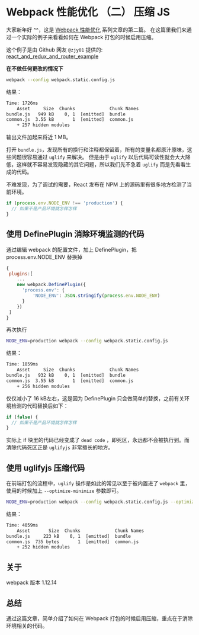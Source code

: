 # Webpack 性能优化 （二） 压缩 JS

大家新年好 ^^，这是 [Webpack 性能优化](https://github.com/wyvernnot/webpack_performance) 系列文章的第二篇。
在这篇里我们来通过一个实际的例子来看看如何在 Webpack 打包的时候启用压缩。

这个例子是由 Github 网友 `@zjy01` 提供的: [react_and_redux_and_router_example](https://github.com/zjy01/react_and_redux_and_router_example)

**在不做任何更改的情况下**

```sh
webpack --config webpack.static.config.js
```

结果：

```txt
Time: 1726ms
    Asset     Size  Chunks             Chunk Names
bundle.js   949 kB    0, 1  [emitted]  bundle
common.js  3.55 kB       1  [emitted]  common.js
    + 257 hidden modules
```

输出文件加起来将近 1 MB。

打开 `bundle.js`，发现所有的换行和注释都保留着，所有的变量名都原汁原味，这些问题很容易通过 `uglify` 来解决。
但是由于 `uglify` 以后代码可读性就会大大降低，这样就不容易发现隐藏的其它问题，所以我们先不急着 `uglify` 而是先看看生成的代码。

不难发现，为了调试的需要，React 发布在 NPM 上的源码里有很多地方检测了当前环境。

```js
if (process.env.NODE_ENV !== 'production') {
  // 如果不是产品环境就怎样怎样
}
```

## 使用 DefinePlugin 消除环境监测的代码

通过编辑 webpack 的配置文件，加上 DefinePlugin，把 process.env.NODE_ENV 替换掉

```js
{
 plugins:[
    ...
    new webpack.DefinePlugin({
      'process.env': {
          'NODE_ENV': JSON.stringify(process.env.NODE_ENV)
      }
    })
 ]
}
```

再次执行

```sh
NODE_ENV=production webpack --config webpack.static.config.js
```

结果：

```txt
Time: 1859ms
    Asset     Size  Chunks             Chunk Names
bundle.js   932 kB    0, 1  [emitted]  bundle
common.js  3.55 kB       1  [emitted]  common.js
    + 256 hidden modules
```

仅仅减小了 16 kB左右，这是因为 DefinePlugin 只会做简单的替换，之前有关环境检测的代码替换后如下：

```js
if (false) {
  // 如果不是产品环境就怎样怎样
}
```

实际上 if 块里的代码已经变成了 `dead code` ，即死区，永远都不会被执行到。而清除代码死区正是 `uglifyjs` 非常擅长的地方。

## 使用 uglifyjs 压缩代码

在前端打包的流程中，`uglify` 操作是如此的常见以至于被内置进了 `webpack` 里，使用的时候加上 `--optimize-minimize` 参数即可。

```sh
NODE_ENV=production webpack --config webpack.static.config.js --optimize-minimize
```

结果：

```txt
Time: 4059ms
    Asset       Size  Chunks             Chunk Names
bundle.js     223 kB    0, 1  [emitted]  bundle
common.js  735 bytes       1  [emitted]  common.js
    + 252 hidden modules
```

## 关于

webpack 版本 1.12.14

## 总结

通过这篇文章，简单介绍了如何在 Webpack 打包的时候启用压缩，重点在于消除环境相关的代码。
